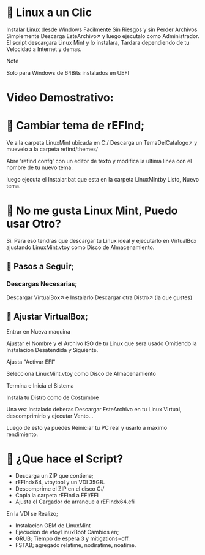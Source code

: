 # 🐧 Linux a un Clic
Instalar Linux desde Windows Facilmente
Sin Riesgos y sin Perder Archivos
Simplemente Descarga EsteArchivo↗️ y luego ejecutalo como Administrador.
El script descargara Linux Mint y lo instalara, Tardara dependiendo de tu Velocidad a Internet y demas.
>[!NOTE]
> Solo para Windows de 64Bits instalados en UEFI

# Video Demostrativo: 

# 🌌 Cambiar tema de rEFInd;
Ve a la carpeta LinuxMint ubicada en C:/
Descarga un TemaDelCatalogo↗️ y muevelo a la carpeta refind/themes/

Abre 'refind.confg' con un editor de texto y modifica la ultima linea con el nombre de tu nuevo tema.

luego ejecuta el Instalar.bat que esta en la carpeta LinuxMintby Listo, Nuevo tema.

# 🥶 No me gusta Linux Mint, Puedo usar Otro?
Si. Para eso tendras que descargar tu Linux ideal y ejecutarlo en VirtualBox ajustando LinuxMint.vtoy como Disco de Almacenamiento.

## 🛂 Pasos a Seguir;
### Descargas Necesarias;
Descargar VirtualBox↗️ e Instalarlo 
Descargar otra Distro↗️ (la que gustes)

## 💽 Ajustar VirtualBox;
Entrar en Nueva maquina 

Ajustar el Nombre y el Archivo ISO de tu Linux que sera usado Omitiendo la Instalacion Desatendida y Siguiente.

Ajusta "Activar EFI" 

Selecciona LinuxMint.vtoy como Disco de Almacenamiento

Termina e Inicia el Sistema 

Instala tu Distro como de Costumbre 

Una vez Instalado deberas Descargar EsteArchivo en tu Linux Virtual, descomprimirlo y ejecutar Vento...

Luego de esto ya puedes Reiniciar tu PC real y usarlo a maximo rendimiento.

# 🤨 ¿Que hace el Script?
* Descarga un ZIP que contiene; 
* rEFIndx64, vtoytool y un VDI 35GB.
* Descomprime el ZIP en el disco C:/
* Copia la carpeta rEFInd a EFI/EFI 
* Ajusta el Cargador de arranque a rEFIndx64.efi

En la VDI se Realizo;
* Instalacion OEM de LinuxMint
* Ejecucion de vtoyLinuxBoot
Cambios en;
* GRUB; Tiempo de espera 3 y mitigations=off.
* FSTAB; agregado relatime, nodiratime, noatime.


